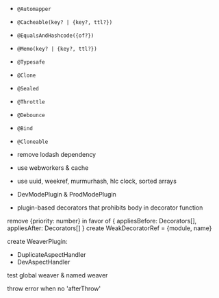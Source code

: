 - `@Automapper`
- `@Cacheable(key? | {key?, ttl?})`
- `@EqualsAndHashcode({of?})`
- `@Memo(key? | {key?, ttl?})`
- `@Typesafe`
- `@Clone`
- `@Sealed`
- `@Throttle`
- `@Debounce`
- `@Bind`
- `@Cloneable`


- remove lodash dependency
- use webworkers & cache
- use uuid, weekref, murmurhash, hlc clock, sorted arrays
- DevModePlugin & ProdModePlugin
- plugin-based decorators that prohibits body in decorator function 


remove {priority: number} in favor of { appliesBefore: Decorators[], appliesAfter: Decorators[] }
create WeakDecoratorRef = {module, name}


create WeaverPlugin:
 - DuplicateAspectHandler
 - DevAspectHandler


test global weaver & named weaver

throw error when no 'afterThrow' 

